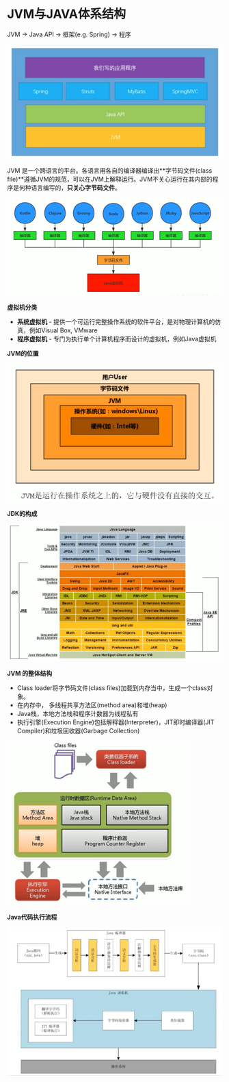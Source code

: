 # JVM与JAVA体系结构

JVM -&gt; Java API -&gt; 框架\(e.g. Spring\) -&gt; 程序

![](.gitbook/assets/screen-shot-2021-02-04-at-3.19.49-pm.png)

JVM 是一个跨语言的平台。各语言用各自的编译器编译出**字节码文件\(class file\)**遵循JVM的规范，可以在JVM上解释运行。JVM不关心运行在其内部的程序是何种语言编写的，**只关心字节码文件**。

![](.gitbook/assets/screen-shot-2021-02-06-at-10.47.20-pm.png)

**虚拟机分类**

* **系统虚拟机** - 提供一个可运行完整操作系统的软件平台，是对物理计算机的仿真，例如Visual Box, VMware
* **程序虚拟机** - 专门为执行单个计算机程序而设计的虚拟机，例如Java虚拟机

**JVM的位置**

![](.gitbook/assets/screen-shot-2021-02-06-at-11.43.41-pm.png)

**JDK的构成**

![](.gitbook/assets/screen-shot-2021-02-06-at-11.46.03-pm.png)

**JVM 的整体结构**

* Class loader将字节码文件\(class files\)加载到内存当中，生成一个class对象。
* 在内存中， 多线程共享方法区\(method area\)和堆\(heap\)
* Java栈，本地方法栈和程序计数器为线程私有
* 执行引擎\(Execution Engine\)包括解释器\(Interpreter\)，JIT即时编译器\(JIT Compiler\)和垃圾回收器\(Garbage Collection\)

![](.gitbook/assets/screen-shot-2021-02-08-at-11.00.38-pm.png)

**Java代码执行流程**

![](.gitbook/assets/screen-shot-2021-02-08-at-11.18.29-pm.png)

